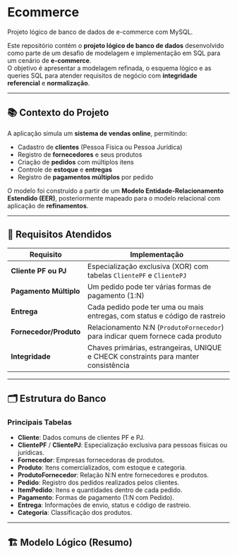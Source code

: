 # Ecommerce
Projeto lógico de banco de dados de e-commerce com MySQL.


Este repositório contém o **projeto lógico de banco de dados** desenvolvido como parte de um desafio de modelagem e implementação em SQL para um cenário de **e-commerce**.  
O objetivo é apresentar a modelagem refinada, o esquema lógico e as queries SQL para atender requisitos de negócio com **integridade referencial** e **normalização**.

---

## 📚 Contexto do Projeto

A aplicação simula um **sistema de vendas online**, permitindo:
- Cadastro de **clientes** (Pessoa Física ou Pessoa Jurídica)
- Registro de **fornecedores** e seus produtos
- Criação de **pedidos** com múltiplos itens
- Controle de **estoque** e **entregas**
- Registro de **pagamentos múltiplos** por pedido

O modelo foi construído a partir de um **Modelo Entidade-Relacionamento Estendido (EER)**, posteriormente mapeado para o modelo relacional com aplicação de **refinamentos**.

---

## 🔑 Requisitos Atendidos

| Requisito | Implementação |
|-----------|----------------|
| **Cliente PF ou PJ** | Especialização exclusiva (XOR) com tabelas `ClientePF` e `ClientePJ` |
| **Pagamento Múltiplo** | Um pedido pode ter várias formas de pagamento (1:N) |
| **Entrega** | Cada pedido pode ter uma ou mais entregas, com status e código de rastreio |
| **Fornecedor/Produto** | Relacionamento N:N (`ProdutoFornecedor`) para indicar quem fornece cada produto |
| **Integridade** | Chaves primárias, estrangeiras, UNIQUE e CHECK constraints para manter consistência |

---

## 🗂️ Estrutura do Banco

### Principais Tabelas
- **Cliente**: Dados comuns de clientes PF e PJ.
- **ClientePF** / **ClientePJ**: Especialização exclusiva para pessoas físicas ou jurídicas.
- **Fornecedor**: Empresas fornecedoras de produtos.
- **Produto**: Itens comercializados, com estoque e categoria.
- **ProdutoFornecedor**: Relação N:N entre fornecedores e produtos.
- **Pedido**: Registro dos pedidos realizados pelos clientes.
- **ItemPedido**: Itens e quantidades dentro de cada pedido.
- **Pagamento**: Formas de pagamento (1:N com Pedido).
- **Entrega**: Informações de envio, status e código de rastreio.
- **Categoria**: Classificação dos produtos.

---

## 🏗️ Modelo Lógico (Resumo)

